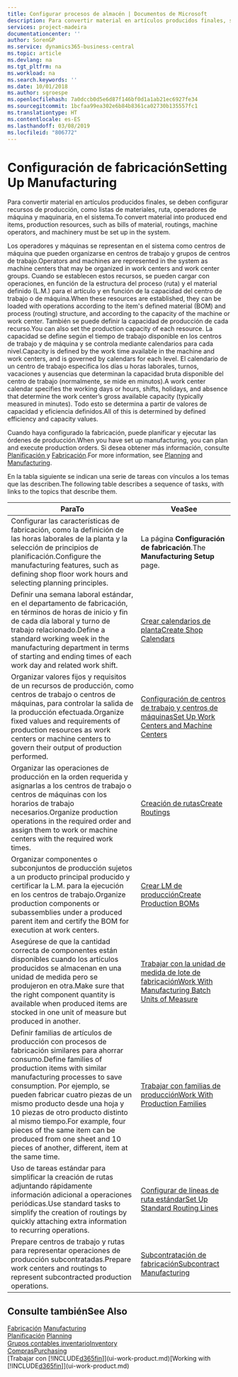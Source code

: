 ```yaml
---
title: Configurar procesos de almacén | Documentos de Microsoft
description: Para convertir material en artículos producidos finales, se deben configurar recursos de producción, como listas de materiales, ruta, operadores de máquina y maquinaria, en el sistema.
services: project-madeira
documentationcenter: ''
author: SorenGP
ms.service: dynamics365-business-central
ms.topic: article
ms.devlang: na
ms.tgt_pltfrm: na
ms.workload: na
ms.search.keywords: ''
ms.date: 10/01/2018
ms.author: sgroespe
ms.openlocfilehash: 7a0dccb0d5e6d87f146bf0d1a1ab21ec6927fe34
ms.sourcegitcommit: 1bcfaa99ea302e6b84b8361ca02730b135557fc1
ms.translationtype: HT
ms.contentlocale: es-ES
ms.lasthandoff: 03/08/2019
ms.locfileid: "806772"
---
```

# <a name="setting-up-manufacturing"></a><span data-ttu-id="7a906-103">Configuración de fabricación</span><span class="sxs-lookup"><span data-stu-id="7a906-103">Setting Up Manufacturing</span></span>
<span data-ttu-id="7a906-104">Para convertir material en artículos producidos finales, se deben configurar recursos de producción, como listas de materiales, ruta, operadores de máquina y maquinaria, en el sistema.</span><span class="sxs-lookup"><span data-stu-id="7a906-104">To convert material into produced end items, production resources, such as bills of material, routings, machine operators, and machinery must be set up in the system.</span></span>

<span data-ttu-id="7a906-105">Los operadores y máquinas se representan en el sistema como centros de máquina que pueden organizarse en centros de trabajo y grupos de centros de trabajo.</span><span class="sxs-lookup"><span data-stu-id="7a906-105">Operators and machines are represented in the system as machine centers that may be organized in work centers and work center groups.</span></span> <span data-ttu-id="7a906-106">Cuando se establecen estos recursos, se pueden cargar con operaciones, en función de la estructura del proceso (ruta) y el material definido (L.M.) para el artículo y en función de la capacidad del centro de trabajo o de máquina.</span><span class="sxs-lookup"><span data-stu-id="7a906-106">When these resources are established, they can be loaded with operations according to the item's defined material (BOM) and process (routing) structure, and according to the capacity of the machine or work center.</span></span> <span data-ttu-id="7a906-107">También se puede definir la capacidad de producción de cada recurso.</span><span class="sxs-lookup"><span data-stu-id="7a906-107">You can also set the production capacity of each resource.</span></span> <span data-ttu-id="7a906-108">La capacidad se define según el tiempo de trabajo disponible en los centros de trabajo y de máquina y se controla mediante calendarios para cada nivel.</span><span class="sxs-lookup"><span data-stu-id="7a906-108">Capacity is defined by the work time available in the machine and work centers, and is governed by calendars for each level.</span></span> <span data-ttu-id="7a906-109">El calendario de un centro de trabajo especifica los días u horas laborales, turnos, vacaciones y ausencias que determinan la capacidad bruta disponible del centro de trabajo (normalmente, se mide en minutos).</span><span class="sxs-lookup"><span data-stu-id="7a906-109">A work center calendar specifies the working days or hours, shifts, holidays, and absence that determine the work center’s gross available capacity (typically measured in minutes).</span></span> <span data-ttu-id="7a906-110">Todo esto se determina a partir de valores de capacidad y eficiencia definidos.</span><span class="sxs-lookup"><span data-stu-id="7a906-110">All of this is determined by defined efficiency and capacity values.</span></span>  

<span data-ttu-id="7a906-111">Cuando haya configurado la fabricación, puede planificar y ejecutar las órdenes de producción.</span><span class="sxs-lookup"><span data-stu-id="7a906-111">When you have set up manufacturing, you can plan and execute production orders.</span></span> <span data-ttu-id="7a906-112">Si desea obtener más información, consulte [Planificación ](production-planning.md) y [Fabricación](production-manage-manufacturing.md).</span><span class="sxs-lookup"><span data-stu-id="7a906-112">For more information, see [Planning](production-planning.md) and [Manufacturing](production-manage-manufacturing.md).</span></span>  

 <span data-ttu-id="7a906-113">En la tabla siguiente se indican una serie de tareas con vínculos a los temas que las describen.</span><span class="sxs-lookup"><span data-stu-id="7a906-113">The following table describes a sequence of tasks, with links to the topics that describe them.</span></span>   

|<span data-ttu-id="7a906-114">**Para**</span><span class="sxs-lookup"><span data-stu-id="7a906-114">**To**</span></span>|<span data-ttu-id="7a906-115">**Vea**</span><span class="sxs-lookup"><span data-stu-id="7a906-115">**See**</span></span>|  
|------------|-------------|  
|<span data-ttu-id="7a906-116">Configurar las características de fabricación, como la definición de las horas laborales de la planta y la selección de principios de planificación.</span><span class="sxs-lookup"><span data-stu-id="7a906-116">Configure the manufacturing features, such as defining shop floor work hours and selecting planning principles.</span></span>|<span data-ttu-id="7a906-117">La página **Configuración de fabricación**.</span><span class="sxs-lookup"><span data-stu-id="7a906-117">The **Manufacturing Setup** page.</span></span>|  
|<span data-ttu-id="7a906-118">Definir una semana laboral estándar, en el departamento de fabricación, en términos de horas de inicio y fin de cada día laboral y turno de trabajo relacionado.</span><span class="sxs-lookup"><span data-stu-id="7a906-118">Define a standard working week in the manufacturing department in terms of starting and ending times of each work day and related work shift.</span></span>|[<span data-ttu-id="7a906-119">Crear calendarios de planta</span><span class="sxs-lookup"><span data-stu-id="7a906-119">Create Shop Calendars</span></span>](production-how-to-create-work-center-calendars.md)|  
|<span data-ttu-id="7a906-120">Organizar valores fijos y requisitos de un recursos de producción, como centros de trabajo o centros de máquinas, para controlar la salida de la producción efectuada.</span><span class="sxs-lookup"><span data-stu-id="7a906-120">Organize fixed values and requirements of production resources as work centers or machine centers to govern their output of production performed.</span></span>|[<span data-ttu-id="7a906-121">Configuración de centros de trabajo y centros de máquinas</span><span class="sxs-lookup"><span data-stu-id="7a906-121">Set Up Work Centers and Machine Centers</span></span>](production-how-to-set-up-work-and-machine-centers.md)|
|<span data-ttu-id="7a906-122">Organizar las operaciones de producción en la orden requerida y asignarlas a los centros de trabajo o centros de máquinas con los horarios de trabajo necesarios.</span><span class="sxs-lookup"><span data-stu-id="7a906-122">Organize production operations in the required order and assign them to work or machine centers with the required work times.</span></span>|[<span data-ttu-id="7a906-123">Creación de rutas</span><span class="sxs-lookup"><span data-stu-id="7a906-123">Create Routings</span></span>](production-how-to-create-routings.md)|
|<span data-ttu-id="7a906-124">Organizar componentes o subconjuntos de producción sujetos a un producto principal producido y certificar la L.M. para la ejecución en los centros de trabajo.</span><span class="sxs-lookup"><span data-stu-id="7a906-124">Organize production components or subassemblies under a produced parent item and certify the BOM for execution at work centers.</span></span>|[<span data-ttu-id="7a906-125">Crear LM de producción</span><span class="sxs-lookup"><span data-stu-id="7a906-125">Create Production BOMs</span></span>](production-how-to-create-production-boms.md)|
|<span data-ttu-id="7a906-126">Asegúrese de que la cantidad correcta de componentes están disponibles cuando los artículos producidos se almacenan en una unidad de medida pero se produjeron en otra.</span><span class="sxs-lookup"><span data-stu-id="7a906-126">Make sure that the right component quantity is available when produced items are stocked in one unit of measure but produced in another.</span></span>|[<span data-ttu-id="7a906-127">Trabajar con la unidad de medida de lote de fabricación</span><span class="sxs-lookup"><span data-stu-id="7a906-127">Work With Manufacturing Batch Units of Measure</span></span>](production-how-to-use-the-manufacturing-batch-unit-of-measure.md)|  
|<span data-ttu-id="7a906-128">Definir familias de artículos de producción con procesos de fabricación similares para ahorrar consumo.</span><span class="sxs-lookup"><span data-stu-id="7a906-128">Define families of production items with similar manufacturing processes to save consumption.</span></span> <span data-ttu-id="7a906-129">Por ejemplo, se pueden fabricar cuatro piezas de un mismo producto desde una hoja y 10 piezas de otro producto distinto al mismo tiempo.</span><span class="sxs-lookup"><span data-stu-id="7a906-129">For example, four pieces of the same item can be produced from one sheet and 10 pieces of another, different, item at the same time.</span></span>|[<span data-ttu-id="7a906-130">Trabajar con familias de producción</span><span class="sxs-lookup"><span data-stu-id="7a906-130">Work With Production Families</span></span>](production-how-work-family.md)|
|<span data-ttu-id="7a906-131">Uso de tareas estándar para simplificar la creación de rutas adjuntando rápidamente información adicional a operaciones periódicas.</span><span class="sxs-lookup"><span data-stu-id="7a906-131">Use standard tasks to simplify the creation of routings by quickly attaching extra information to recurring operations.</span></span>|[<span data-ttu-id="7a906-132">Configurar de líneas de ruta estándar</span><span class="sxs-lookup"><span data-stu-id="7a906-132">Set Up Standard Routing Lines</span></span>](production-how-set-up-standard-routing-lines.md)|  
|<span data-ttu-id="7a906-133">Prepare centros de trabajo y rutas para representar operaciones de producción subcontratadas.</span><span class="sxs-lookup"><span data-stu-id="7a906-133">Prepare work centers and routings to represent subcontracted production operations.</span></span>|[<span data-ttu-id="7a906-134">Subcontratación de fabricación</span><span class="sxs-lookup"><span data-stu-id="7a906-134">Subcontract Manufacturing</span></span>](production-how-to-subcontract-manufacturing.md)|  

## <a name="see-also"></a><span data-ttu-id="7a906-135">Consulte también</span><span class="sxs-lookup"><span data-stu-id="7a906-135">See Also</span></span>
<span data-ttu-id="7a906-136">[Fabricación](production-manage-manufacturing.md)  </span><span class="sxs-lookup"><span data-stu-id="7a906-136">[Manufacturing](production-manage-manufacturing.md)  </span></span>  
<span data-ttu-id="7a906-137">[Planificación](production-planning.md) </span><span class="sxs-lookup"><span data-stu-id="7a906-137">[Planning](production-planning.md) </span></span>  
[<span data-ttu-id="7a906-138">Grupos contables inventario</span><span class="sxs-lookup"><span data-stu-id="7a906-138">Inventory</span></span>](inventory-manage-inventory.md)  
[<span data-ttu-id="7a906-139">Compras</span><span class="sxs-lookup"><span data-stu-id="7a906-139">Purchasing</span></span>](purchasing-manage-purchasing.md)  
<span data-ttu-id="7a906-140">[Trabajar con [!INCLUDE[d365fin](includes/d365fin_md.md)]](ui-work-product.md)</span><span class="sxs-lookup"><span data-stu-id="7a906-140">[Working with [!INCLUDE[d365fin](includes/d365fin_md.md)]](ui-work-product.md)</span></span>

